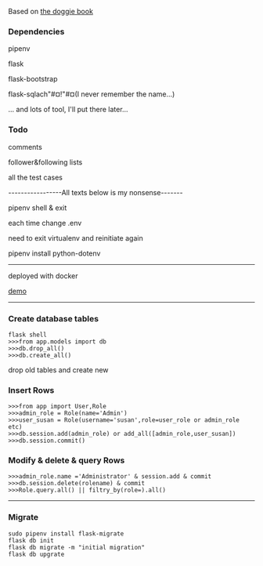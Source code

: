 Based on [the doggie book](https://learning.oreilly.com/library/view/flask-web-development/9781491991725/)

### Dependencies

pipenv

flask

flask-bootstrap

flask-sqlach"#¤!"#¤(I never remember the name...)

... and lots of tool, I'll put there later...

### Todo
comments

follower&following lists

all the test cases

-----------------All texts below is my nonsense-------

pipenv shell & exit

each time change .env

need to exit virtualenv and reinitiate again

pipenv install python-dotenv

---------------------------------------------------
deployed with docker

[demo](http://120.78.214.127)

----------------------------------------------------
### Create database tables

```
flask shell
>>>from app.models import db
>>>db.drop_all() 
>>>db.create_all()
```

drop old tables and create new

### Insert Rows

```
>>>from app import User,Role
>>>admin_role = Role(name='Admin')
>>>user_susan = Role(username='susan',role=user_role or admin_role etc)
>>>db.session.add(admin_role) or add_all([admin_role,user_susan])
>>>db.session.commit()
```

### Modify & delete & query Rows

```
>>>admin_role.name ='Administrator' & session.add & commit
>>>db.session.delete(rolename) & commit
>>>Role.query.all() || filtry_by(role=).all()
```

-------------------------------------------------------------

### Migrate

```
sudo pipenv install flask-migrate
flask db init
flask db migrate -m "initial migration"
flask db upgrate
```
